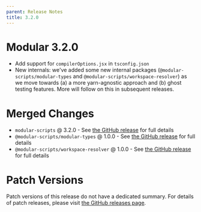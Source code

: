 ```yaml
---
parent: Release Notes
title: 3.2.0
---
```


# Modular 3.2.0

- Add support for `compilerOptions.jsx` in `tsconfig.json`
- New internals: we've added some new internal packages
  (`@modular-scripts/modular-types` and `@modular-scripts/workspace-resolver`)
  as we move towards (a) a more yarn-agnostic approach and (b) ghost testing
  features. More will follow on this in subsequent releases.

# Merged Changes

- `modular-scripts` @ 3.2.0 - See
  [the GitHub release](https://github.com/jpmorganchase/modular/releases/tag/modular-scripts%403.2.0)
  for full details
- `@modular-scripts/modular-types` @ 1.0.0 - See
  [the GitHub release](https://github.com/jpmorganchase/modular/releases/tag/%40modular-scripts%2Fmodular-types%401.0.0)
  for full details
- `@modular-scripts/workspace-resolver` @ 1.0.0 - See
  [the GitHub release](https://github.com/jpmorganchase/modular/releases/tag/%40modular-scripts%2Fworkspace-resolver%401.0.0)
  for full details

# Patch Versions

Patch versions of this release do not have a dedicated summary. For details of
patch releases, please visit
[the GitHub releases page](https://github.com/jpmorganchase/modular/releases).
